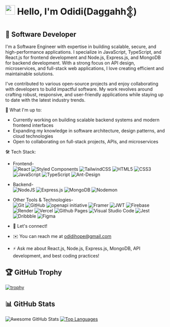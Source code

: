 # <img src="https://emojis.slackmojis.com/emojis/images/1531849430/4246/blob-sunglasses.gif?1531849430" width="30"/> Hello, I'm Odidi(Daggahh𒉭)
## 👾 Software Developer
I'm a Software Engineer with expertise in building scalable, secure, and high-performance applications. I specialize in JavaScript, TypeScript, and React.js for frontend development and Node.js, Express.js, and MongoDB for backend development. With a strong focus on API design, microservices, and full-stack web applications, I love creating efficient and maintainable solutions.

I've contributed to various open-source projects and enjoy collaborating with developers to build impactful software. My work revolves around crafting robust, responsive, and user-friendly applications while staying up to date with the latest industry trends.

🚀 What I'm up to:
- Currently working on building scalable backend systems and modern frontend interfaces
- Expanding my knowledge in software architecture, design patterns, and cloud technologies
- Open to collaborating on full-stack projects, APIs, and microservices

🛠️ Tech Stack:
- Frontend- <br/> ![React](https://img.shields.io/badge/react-%2320232a.svg?style=for-the-badge&logo=react&logoColor=%2361DAFB) ![Styled Components](https://img.shields.io/badge/styled--components-DB7093?style=for-the-badge&logo=styled-components&logoColor=white) ![TailwindCSS](https://img.shields.io/badge/tailwindcss-%2338B2AC.svg?style=for-the-badge&logo=tailwind-css&logoColor=white) ![HTML5](https://img.shields.io/badge/html5-%23E34F26.svg?style=for-the-badge&logo=html5&logoColor=white) ![CSS3](https://img.shields.io/badge/css3-%231572B6.svg?style=for-the-badge&logo=css3&logoColor=white) ![JavaScript](https://img.shields.io/badge/javascript-%23323330.svg?style=for-the-badge&logo=javascript&logoColor=%23F7DF1E) ![TypeScript](https://img.shields.io/badge/typescript-%23007ACC.svg?style=for-the-badge&logo=typescript&logoColor=white) ![Ant-Design](https://img.shields.io/badge/-AntDesign-%230170FE?style=for-the-badge&logo=ant-design&logoColor=white)
- Backend- <br/> ![NodeJS](https://img.shields.io/badge/node.js-6DA55F?style=for-the-badge&logo=node.js&logoColor=white) ![Express.js](https://img.shields.io/badge/express.js-%23404d59.svg?style=for-the-badge&logo=express&logoColor=%2361DAFB) ![MongoDB](https://img.shields.io/badge/MongoDB-%234ea94b.svg?style=for-the-badge&logo=mongodb&logoColor=white) ![Nodemon](https://img.shields.io/badge/NODEMON-%23323330.svg?style=for-the-badge&logo=nodemon&logoColor=%BBDEAD)
- Other Tools & Technologies- <br/> ![Git](https://img.shields.io/badge/git-%23F05033.svg?style=for-the-badge&logo=git&logoColor=white) ![GitHub](https://img.shields.io/badge/github-%23121011.svg?style=for-the-badge&logo=github&logoColor=white) ![openapi initiative](https://img.shields.io/badge/openapiinitiative-%23000000.svg?style=for-the-badge&logo=openapiinitiative&logoColor=white) ![Framer](https://img.shields.io/badge/Framer-black?style=for-the-badge&logo=framer&logoColor=blue) ![JWT](https://img.shields.io/badge/JWT-black?style=for-the-badge&logo=JSON%20web%20tokens) ![Firebase](https://img.shields.io/badge/firebase-%23039BE5.svg?style=for-the-badge&logo=firebase) ![Render](https://img.shields.io/badge/Render-%46E3B7.svg?style=for-the-badge&logo=render&logoColor=white) ![Vercel](https://img.shields.io/badge/vercel-%23000000.svg?style=for-the-badge&logo=vercel&logoColor=white) ![Github Pages](https://img.shields.io/badge/github%20pages-121013?style=for-the-badge&logo=github&logoColor=white) ![Visual Studio Code](https://img.shields.io/badge/Visual%20Studio%20Code-0078d7.svg?style=for-the-badge&logo=visual-studio-code&logoColor=white) ![Jest](https://img.shields.io/badge/-jest-%23C21325?style=for-the-badge&logo=jest&logoColor=white) ![Dribbble](https://img.shields.io/badge/Dribbble-EA4C89?style=for-the-badge&logo=dribbble&logoColor=white)	![Figma](https://img.shields.io/badge/figma-%23F24E1E.svg?style=for-the-badge&logo=figma&logoColor=white)

- 📩 Let's connect!
- ✉️ You can reach me at odidihope@gmail.com
- ⚡ Ask me about React.js, Node.js, Express.js, MongoDB, API development, and best coding practices! <br/>

## 🏆 GitHub Trophy
[![trophy](https://github-profile-trophy.vercel.app/?username=Daggahh&theme=dracula)](https://github.com/Daggahh/github-profile-trophy)

## 📊 GitHub Stats
![Awesome GitHub Stats](https://awesome-github-stats.azurewebsites.net/user-stats/Daggahh?cardType=github&theme=dark) [![Top Languages](https://daggahh-readme-stats.vercel.app/api/top-langs/?username=Daggahh&layout=donut&theme=chartreuse-dark)](https://github.com/Daggahh/github-readme-stats)
